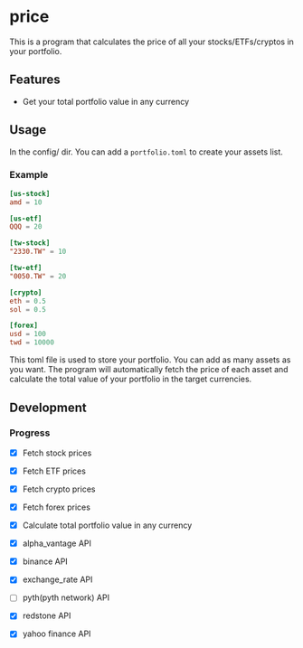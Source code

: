 # price

This is a program that calculates the price of all your stocks/ETFs/cryptos in your portfolio.

## Features

- Get your total portfolio value in any currency

## Usage

In the config/ dir. You can add a `portfolio.toml` to create your assets list.

### Example

```toml
[us-stock]
amd = 10

[us-etf]
QQQ = 20

[tw-stock]
"2330.TW" = 10

[tw-etf]
"0050.TW" = 20

[crypto]
eth = 0.5
sol = 0.5

[forex]
usd = 100
twd = 10000
```

This toml file is used to store your portfolio. You can add as many assets as you want. The program will automatically fetch the price of each asset and calculate the total value of your portfolio in the target currencies.

## Development

### Progress

- [x] Fetch stock prices
- [x] Fetch ETF prices
- [x] Fetch crypto prices
- [x] Fetch forex prices
- [x] Calculate total portfolio value in any currency

- [x] alpha_vantage API
- [x] binance API
- [x] exchange_rate API
- [ ] pyth(pyth network) API
- [x] redstone API
- [x] yahoo finance API
